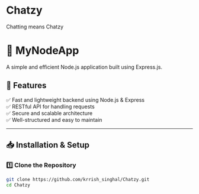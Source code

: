 # Chatzy
Chatting means Chatzy
# 🚀 MyNodeApp  
A simple and efficient Node.js application built using Express.js.

## 📌 Features  
✅ Fast and lightweight backend using Node.js & Express  
✅ RESTful API for handling requests  
✅ Secure and scalable architecture  
✅ Well-structured and easy to maintain  

---

## 📥 Installation & Setup  

### **1️⃣ Clone the Repository**  
```sh
git clone https://github.com/krrish_singhal/Chatzy.git
cd Chatzy
